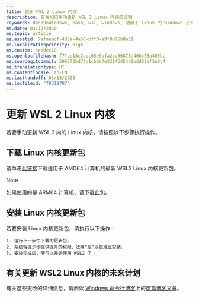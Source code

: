 ```yaml
---
title: 更新 WSL 2 Linux 内核
description: 有关如何手动更新 WSL 2 Linux 内核的说明
keywords: BashOnWindows, bash, wsl, windows, 适用于 linux 的 windows 子系统, windowssubsystem, ubuntu, wsl.conf, wslconfig
ms.date: 03/12/2020
ms.topic: article
ms.assetid: 7afaeacf-435a-4e58-bff0-a9f0d75b8a51
ms.localizationpriority: high
ms.custom: seodec18
ms.openlocfilehash: f7fce13c2acc65e3afa2cc56873e40bc55a460bc
ms.sourcegitcommit: 506272bd7fc1cbda7e32146d54a8bdd02af3e0c4
ms.translationtype: HT
ms.contentlocale: zh-CN
ms.lasthandoff: 03/13/2020
ms.locfileid: "79319707"
---
```

# <a name="updating-the-wsl-2-linux-kernel"></a>更新 WSL 2 Linux 内核

若要手动更新 WSL 2 内的 Linux 内核，请按照以下步骤执行操作。 

## <a name="download-the-linux-kernel-update-package"></a>下载 Linux 内核更新包

请单击[此链接](https://wslstorestorage.blob.core.windows.net/wslblob/wsl_update_x64.msi)下载适用于 AMD64 计算机的最新 WSL2 Linux 内核更新包。

> [!NOTE] 
> 如果使用的是 ARM64 计算机，请下载[此包](https://wslstorestorage.blob.core.windows.net/wslblob/wsl_update_arm64.msi)。

## <a name="install-the-linux-kernel-update-package"></a>安装 Linux 内核更新包

若要安装 Linux 内核更新包，请执行以下操作：

    1. 运行上一步中下载的更新包。
    2. 系统将提示你提供提升的权限，选择“是”以批准此安装。
    3. 安装完成后，便可以开始使用 WSL2 了！

## <a name="future-plans-for-updating-the-wsl2-linux-kernel"></a>有关更新 WSL2 Linux 内核的未来计划

有关这些更改的详细信息，请阅读 [Windows 命令行博客](https://aka.ms/cliblog)上的[这篇博客文章](https://devblogs.microsoft.com/commandline/wsl2-will-be-generally-available-in-windows-10-version-2004)。
